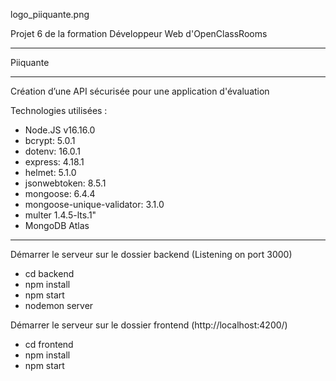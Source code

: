 logo_piiquante.png


Projet 6 de la formation Développeur Web d'OpenClassRooms  
_______________________________________________________________________________________ 


Piiquante

_______________________________________________________________________________________

Création d’une API sécurisée pour une application d'évaluation  

Technologies utilisées :  

- Node.JS v16.16.0  
- bcrypt: 5.0.1  
- dotenv: 16.0.1  
- express: 4.18.1  
- helmet: 5.1.0  
- jsonwebtoken: 8.5.1  
- mongoose: 6.4.4  
- mongoose-unique-validator: 3.1.0  
- multer 1.4.5-lts.1"
- MongoDB Atlas

_______________________________________________________________________________________

Démarrer le serveur sur le dossier backend (Listening on port 3000)

- cd backend  
- npm install  
- npm start
- nodemon server

Démarrer le serveur sur le dossier frontend (http://localhost:4200/)

- cd frontend  
- npm install
- npm start

